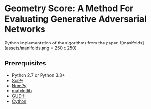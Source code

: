 # Geometry Score: A Method For Evaluating Generative Adversarial Networks
Python implementation of the algorithms from the paper.
![manifolds](assets/manifolds.png = 250 x 250)
## Prerequisites

- Python 2.7 or Python 3.3+
- [SciPy](http://www.scipy.org/install.html)
- [NumPy](http://www.numpy.org/)
- [matplotlib](https://matplotlib.org/users/installing.html)
- [GUDHI](http://gudhi.gforge.inria.fr/python/latest/installation.html)
- [Cython](http://cython.org/)
